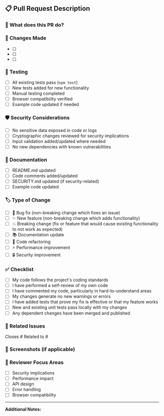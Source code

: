 ## 📋 Pull Request Description

### 🎯 What does this PR do?
<!-- Provide a clear and concise description of what this pull request accomplishes -->

### 🔧 Changes Made
<!-- List the specific changes made in this PR -->
- [ ] 
- [ ] 
- [ ] 

### 🧪 Testing
<!-- Describe how you tested these changes -->
- [ ] All existing tests pass (`npm test`)
- [ ] New tests added for new functionality
- [ ] Manual testing completed
- [ ] Browser compatibility verified
- [ ] Example code updated if needed

### 🛡️ Security Considerations
<!-- Address any security implications of your changes -->
- [ ] No sensitive data exposed in code or logs
- [ ] Cryptographic changes reviewed for security implications
- [ ] Input validation added/updated where needed
- [ ] No new dependencies with known vulnerabilities

### 📖 Documentation
<!-- Check all that apply -->
- [ ] README.md updated
- [ ] Code comments added/updated
- [ ] SECURITY.md updated (if security-related)
- [ ] Example code updated

### 🏷️ Type of Change
<!-- Check the type of change -->
- [ ] 🐛 Bug fix (non-breaking change which fixes an issue)
- [ ] ✨ New feature (non-breaking change which adds functionality)
- [ ] 💥 Breaking change (fix or feature that would cause existing functionality to not work as expected)
- [ ] 📚 Documentation update
- [ ] 🔧 Code refactoring
- [ ] ⚡ Performance improvement
- [ ] 🔒 Security improvement

### ✅ Checklist
<!-- Ensure all items are checked before requesting review -->
- [ ] My code follows the project's coding standards
- [ ] I have performed a self-review of my own code
- [ ] I have commented my code, particularly in hard-to-understand areas
- [ ] My changes generate no new warnings or errors
- [ ] I have added tests that prove my fix is effective or that my feature works
- [ ] New and existing unit tests pass locally with my changes
- [ ] Any dependent changes have been merged and published

### 🔗 Related Issues
<!-- Link any related issues -->
Closes #
Related to #

### 📸 Screenshots (if applicable)
<!-- Add screenshots to help explain your changes -->

### 🎯 Reviewer Focus Areas
<!-- Highlight specific areas where you'd like focused review -->
- [ ] Security implications
- [ ] Performance impact
- [ ] API design
- [ ] Error handling
- [ ] Browser compatibility

---

**Additional Notes:**
<!-- Add any additional information that reviewers should know -->

